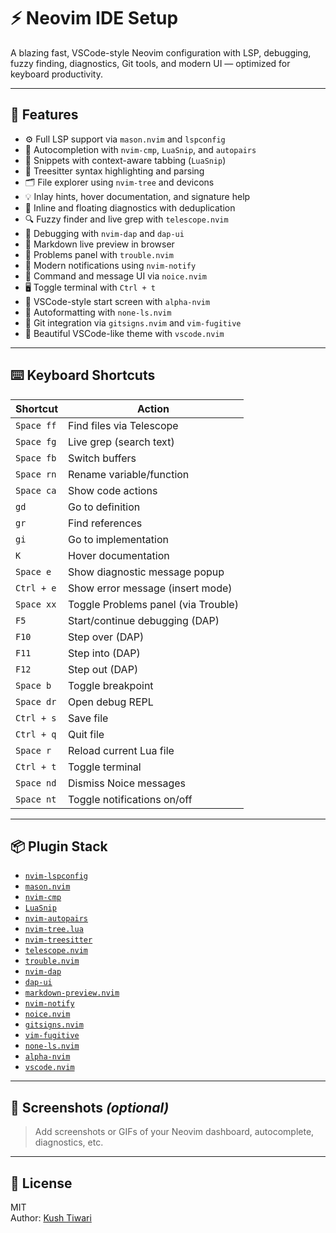 # ⚡️ Neovim IDE Setup

A blazing fast, VSCode-style Neovim configuration with LSP, debugging, fuzzy finding, diagnostics, Git tools, and modern UI — optimized for keyboard productivity.

---

## 🚀 Features

- ⚙️ Full LSP support via `mason.nvim` and `lspconfig`
- 🧠 Autocompletion with `nvim-cmp`, `LuaSnip`, and `autopairs`
- 🧾 Snippets with context-aware tabbing (`LuaSnip`)
- 🌲 Treesitter syntax highlighting and parsing
- 🗂️ File explorer using `nvim-tree` and devicons
- 💡 Inlay hints, hover documentation, and signature help
- 🚨 Inline and floating diagnostics with deduplication
- 🔍 Fuzzy finder and live grep with `telescope.nvim`
- 🐛 Debugging with `nvim-dap` and `dap-ui`
- 📄 Markdown live preview in browser
- 📌 Problems panel with `trouble.nvim`
- 🔔 Modern notifications using `nvim-notify`
- 💬 Command and message UI via `noice.nvim`
- 🖥️ Toggle terminal with `Ctrl + t`
- 🏁 VSCode-style start screen with `alpha-nvim`
- 🧼 Autoformatting with `none-ls.nvim`
- 🧾 Git integration via `gitsigns.nvim` and `vim-fugitive`
- 🎨 Beautiful VSCode-like theme with `vscode.nvim`

---

## ⌨️ Keyboard Shortcuts

| Shortcut   | Action                              |
| ---------- | ----------------------------------- |
| `Space ff` | Find files via Telescope            |
| `Space fg` | Live grep (search text)             |
| `Space fb` | Switch buffers                      |
| `Space rn` | Rename variable/function            |
| `Space ca` | Show code actions                   |
| `gd`       | Go to definition                    |
| `gr`       | Find references                     |
| `gi`       | Go to implementation                |
| `K`        | Hover documentation                 |
| `Space e`  | Show diagnostic message popup       |
| `Ctrl + e` | Show error message (insert mode)    |
| `Space xx` | Toggle Problems panel (via Trouble) |
| `F5`       | Start/continue debugging (DAP)      |
| `F10`      | Step over (DAP)                     |
| `F11`      | Step into (DAP)                     |
| `F12`      | Step out (DAP)                      |
| `Space b`  | Toggle breakpoint                   |
| `Space dr` | Open debug REPL                     |
| `Ctrl + s` | Save file                           |
| `Ctrl + q` | Quit file                           |
| `Space r`  | Reload current Lua file             |
| `Ctrl + t` | Toggle terminal                     |
| `Space nd` | Dismiss Noice messages              |
| `Space nt` | Toggle notifications on/off         |

---

## 📦 Plugin Stack

- [`nvim-lspconfig`](https://github.com/neovim/nvim-lspconfig)
- [`mason.nvim`](https://github.com/williamboman/mason.nvim)
- [`nvim-cmp`](https://github.com/hrsh7th/nvim-cmp)
- [`LuaSnip`](https://github.com/L3MON4D3/LuaSnip)
- [`nvim-autopairs`](https://github.com/windwp/nvim-autopairs)
- [`nvim-tree.lua`](https://github.com/nvim-tree/nvim-tree.lua)
- [`nvim-treesitter`](https://github.com/nvim-treesitter/nvim-treesitter)
- [`telescope.nvim`](https://github.com/nvim-telescope/telescope.nvim)
- [`trouble.nvim`](https://github.com/folke/trouble.nvim)
- [`nvim-dap`](https://github.com/mfussenegger/nvim-dap)
- [`dap-ui`](https://github.com/rcarriga/nvim-dap-ui)
- [`markdown-preview.nvim`](https://github.com/iamcco/markdown-preview.nvim)
- [`nvim-notify`](https://github.com/rcarriga/nvim-notify)
- [`noice.nvim`](https://github.com/folke/noice.nvim)
- [`gitsigns.nvim`](https://github.com/lewis6991/gitsigns.nvim)
- [`vim-fugitive`](https://github.com/tpope/vim-fugitive)
- [`none-ls.nvim`](https://github.com/nvimtools/none-ls.nvim)
- [`alpha-nvim`](https://github.com/goolord/alpha-nvim)
- [`vscode.nvim`](https://github.com/Mofiqul/vscode.nvim)

---

## 📸 Screenshots _(optional)_

> Add screenshots or GIFs of your Neovim dashboard, autocomplete, diagnostics, etc.

---

## 📄 License

MIT  
Author: [Kush Tiwari](mailto:kushtiwari.dev@gmail.com)
